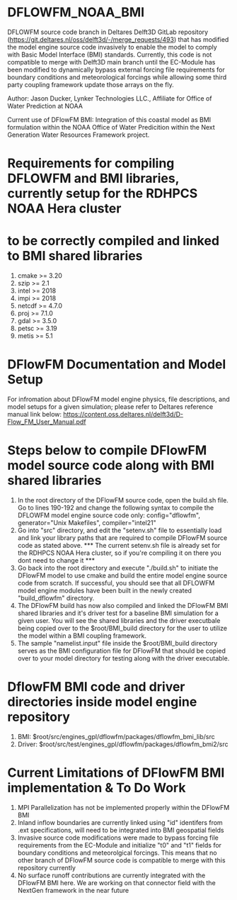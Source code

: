 # DFLOWFM_NOAA_BMI
DFLOWFM source code branch in Deltares Delft3D GitLab repository (https://git.deltares.nl/oss/delft3d/-/merge_requests/493) that has modified the model engine source code invasively to enable the model to comply with Basic Model Interface (BMI) standards. Currently, this code is not compatible to merge with Delft3D main branch until the EC-Module has been modified to dynamically bypass external forcing file requirements for boundary conditions and meteorological forcings while allowing some third party coupling framework update those arrays on the fly.

Author: Jason Ducker, Lynker Technologies LLC., Affiliate for Office of Water Prediction at NOAA

Current use of DFlowFM BMI: Integration of this coastal model as BMI formulation within the NOAA Office of Water Predicition within the Next Generation Water Resources Framework project.

# Requirements for compiling DFLOWFM and BMI libraries, currently setup for the RDHPCS NOAA Hera cluster
# to be correctly compiled and linked to BMI shared libraries
1. cmake >= 3.20
2. szip >= 2.1
3. intel >= 2018
4. impi >= 2018
5. netcdf >= 4.7.0
6. proj >= 7.1.0
7. gdal >= 3.5.0
8. petsc >= 3.19
9. metis >= 5.1

# DFlowFM Documentation and Model Setup
For infromation about DFlowFM model engine physics, file descriptions, and model setups for a given simulation; please refer to Deltares reference manual link below:
https://content.oss.deltares.nl/delft3d/D-Flow_FM_User_Manual.pdf


# Steps below to compile DFlowFM model source code along with BMI shared libraries
1. In the root directory of the DFlowFM source code, open the build.sh file. Go to lines 190-192 and change the following syntax to compile the DFLOWFM model engine source code only: config="dflowfm", generator="Unix Makefiles", compiler="intel21"
2. Go into "src" directory, and edit the "setenv.sh" file to essentially load and link your library paths that are required to compile DFlowFM source code as stated above. *** The current setenv.sh file is already set for the RDHPCS NOAA Hera cluster, so if you're compiling it on there you dont need to change it ***
3. Go back into the root directory and execute "./build.sh" to initiate the DFlowFM model to use cmake and build the entire model engine source code from scratch. If successful, you should see that all DFLOWFM model engine modules have been built in the newly created "build_dflowfm" directory.
4. The DFlowFM build has now also compiled and linked the DFlowFM BMI shared libraries and it's driver test for a baseline BMI simulation for a given user. You will see the shared libraries and the driver executbale being copied over to the $root/BMI_build directory for the user to utilize the model within a BMI coupling framework. 
5. The sample "namelist.input" file inside the $root/BMI_build directory serves as the BMI configuration file for DFlowFM that should be copied over to your model directory for testing along with the driver executable.

# DflowFM BMI code and driver directories inside model engine repository
1. BMI: $root/src/engines_gpl/dflowfm/packages/dflowfm_bmi_lib/src
1. Driver: $root/src/test/engines_gpl/dflowfm/packages/dflowfm_bmi2/src

# Current Limitations of DFlowFM BMI implementation & To Do Work
1. MPI Parallelization has not be implemented properly within the DFlowFM BMI
2. Inland inflow boundaries are currently linked using "id" identifers from .ext specifications, will need to be integrated into BMI geospatial fields
3. Invasive source code modifications were made to bypass forcing file requirements from the EC-Module and initialize "t0" and "t1" fields for boundary conditions and meteorolgical forcings. This means that no other branch of DFlowFM source code is compatible to merge with this repository currently
4. No surface runoff contributions are currently integrated with the DFlowFM BMI here. We are working on that connector field with the NextGen framework in the near future
